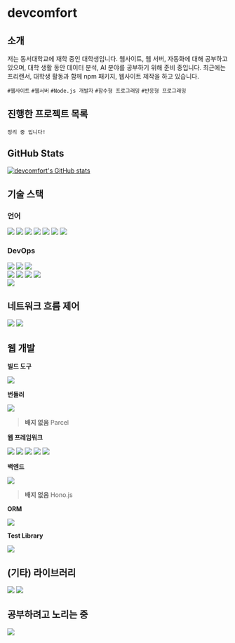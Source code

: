 <div align="left">

# devcomfort

## 소개

저는 동서대학교에 재학 중인 대학생입니다. 웹사이트, 웹 서버, 자동화에 대해 공부하고 있으며, 대학 생활 동안 데이터 분석, AI 분야를 공부하기 위해 준비 중입니다.
최근에는 프리랜서, 대학생 활동과 함께 npm 패키지, 웹사이트 제작을 하고 있습니다.

`#웹사이트` `#웹서버` `#Node.js 개발자`
`#함수형 프로그래밍` `#반응형 프로그래밍`

## 진행한 프로젝트 목록

`정리 중 입니다!`

## GitHub Stats

[![devcomfort's GitHub stats](https://github-readme-stats.vercel.app/api?username=devcomfort)](https://github.com/devcomfort)

## 기술 스택

### 언어

<img src="https://img.shields.io/badge/HTML-E34F26?style=flat-square&logo=HTML5&logoColor=white"/>
<img src="https://img.shields.io/badge/CSS-1572B6?style=flat-square&logo=CSS3&logoColor=white"/>
<img src="https://img.shields.io/badge/JavaScript-F7DF1E?style=flat-square&logo=JavaScript&logoColor=white"/>
<img src="https://img.shields.io/badge/TypeScript-3178C6?style=flat-square&logo=TypeScript&logoColor=white"/>
<img src="https://img.shields.io/badge/Python-3776AB?style=flat-square&logo=Python&logoColor=white"/>
<img src="https://img.shields.io/badge/Go-00ADD8?style=flat-square&logo=Go&logoColor=white"/>
<img src="https://img.shields.io/badge/C-A8B9CC?style=flat-square&logo=C&logoColor=white"/>

### DevOps

<img src="https://img.shields.io/badge/Git-F05032?style=flat-square&logo=Git&logoColor=white"/>
<img src="https://img.shields.io/badge/GitHub-181717?style=flat-square&logo=GitHub&logoColor=white"/> 
<img src="https://img.shields.io/badge/Notion-000000?style=flat-square&logo=Notion&logoColor=white"/>
<br>

<img src="https://img.shields.io/badge/Netlify-00C7B7?style=flat-square&logo=Netlify&logoColor=white"/>
<img src="https://img.shields.io/badge/Vercel-000000?style=flat-square&logo=Vercel&logoColor=white"/>
<img src="https://img.shields.io/badge/Cloudflare Pages-F38020?style=flat-square&logo=Cloudflare Pages&logoColor=white"/>
<img src="https://img.shields.io/badge/Github Actions-2088FF?style=flat-square&logo=Github Actions&logoColor=white"/>
<br>

<img src="https://img.shields.io/badge/.ENV-ECD53F?style=flat-square&logo=.ENV&logoColor=white"/>

## 네트워크 흐름 제어

<img src="https://img.shields.io/badge/Cloudflare-F38020?style=flat-square&logo=Cloudflare&logoColor=white"/>
<img src="https://img.shields.io/badge/NGINX-009639?style=flat-square&logo=NGINX&logoColor=white"/>

## 웹 개발

<!-- 빌드 도구 -->

<strong>빌드 도구</strong>

<img src="https://img.shields.io/badge/Vite-646CFF?style=flat-square&logo=Vite&logoColor=white"/>

<!-- 번들러 -->

<strong>번들러</strong>

<img src="https://img.shields.io/badge/WebPack-8DD6F9?style=flat-square&logo=WebPack&logoColor=white"/>

> **배지 없음**
> Parcel

<!-- 웹 프레임워크 -->

<strong>웹 프레임워크</strong>

<img src="https://img.shields.io/badge/Lit-324FFF?style=flat-square&logo=Lit&logoColor=white"/>
<img src="https://img.shields.io/badge/Svelte-FF3E00?style=flat-square&logo=Svelte&logoColor=white"/>
<img src="https://img.shields.io/badge/React-61DAFB?style=flat-square&logo=React&logoColor=white"/>
<img src="https://img.shields.io/badge/React Router-CA4245?style=flat-square&logo=React Router&logoColor=white"/>
<img src="https://img.shields.io/badge/React Query-FF4154?style=flat-square&logo=React Query&logoColor=white"/>

<!-- Backend Framework -->

<strong>백엔드</strong>

<img src="https://img.shields.io/badge/Koa-33333D?style=flat-square&logo=Koa&logoColor=white"/>

> **배지 없음**
> Hono.js

<!-- ORM -->

<strong>ORM</strong>

<img src="https://img.shields.io/badge/Prisma-2D3748?style=flat-square&logo=Prisma&logoColor=white"/>
<br>

<!-- Test Library -->

<strong> Test Library </strong>

<img src="https://img.shields.io/badge/Jest-C21325?style=flat-square&logo=Jest&logoColor=white"/>

## (기타) 라이브러리

<img src="https://img.shields.io/badge/ReactiveX-B7178C?style=flat-square&logo=ReactiveX&logoColor=white"/>
<img src="https://img.shields.io/badge/Puppeteer-FFAE1A?style=flat-square&logo=Puppeteer&logoColor=white"/>

## 공부하려고 노리는 중

<img src="https://img.shields.io/badge/Puppeteer-FFAE1A?style=flat-square&logo=Puppeteer&logoColor=white"/>

</div>
